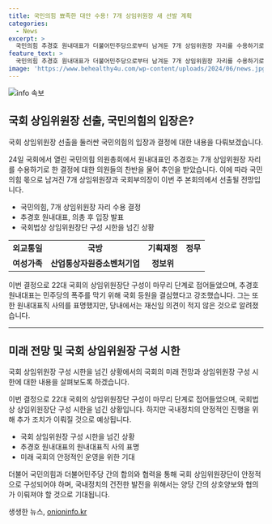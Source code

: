 ```yaml
---
title: 국민의힘 뾰족한 대안 수용! 7개 상임위원장 새 선발 계획
categories:
  - News
excerpt: >
  국민의힘 추경호 원내대표가 더불어민주당으로부터 남겨둔 7개 상임위원장 자리를 수용하기로 결정한 가운데, 국민의힘이 민주당의 폭주를 막기 위해 국회 등원을 결심한 것으로 나타났다. 추 원내대표는 의총에서 절대다수 의석을 무기로 국민을 두려워하지 않고 폭주하는 민주당과의 원 구성 협상은 더 이상 의미 없다며 원내대표직 사의를 표명했다. 이에 따라 22대 전반기 국회 원 구성이 마무리 단계로 접어들었다. 민주당의 운영위원회 등 국민의힘이 요구한 상임위원장 자리를 양보할 조짐은 없는 상황에서, 국회부의장 등이 이번 주 본회의에서 선출될 것으로 전망된다.
feature_text: >
  국민의힘 추경호 원내대표가 더불어민주당으로부터 남겨둔 7개 상임위원장 자리를 수용하기로 결정한 가운데, 국민의힘이 민주당의 폭주를 막기 위해 국회 등원을 결심한 것으로 나타났다. 추 원내대표는 의총에서 절대다수 의석을 무기로 국민을 두려워하지 않고 폭주하는 민주당과의 원 구성 협상은 더 이상 의미 없다며 원내대표직 사의를 표명했다. 이에 따라 22대 전반기 국회 원 구성이 마무리 단계로 접어들었다. 민주당의 운영위원회 등 국민의힘이 요구한 상임위원장 자리를 양보할 조짐은 없는 상황에서, 국회부의장 등이 이번 주 본회의에서 선출될 것으로 전망된다.
image: 'https://www.behealthy4u.com/wp-content/uploads/2024/06/news.jpg'
---
```


<p><img src="https://www.behealthy4u.com/wp-content/uploads/2024/06/news.jpg" alt="info 속보" /></p>

<h2 data-ke-size="size26">국회 상임위원장 선출, 국민의힘의 입장은?</h2>

<p>국회 상임위원장 선출을 둘러싼 국민의힘의 입장과 결정에 대한 내용을 다뤄보겠습니다.</p>

<p data-ke-size="size16">24일 국회에서 열린 국민의힘 의원총회에서 원내대표인 추경호는 7개 상임위원장 자리를 수용하기로 한 결정에 대한 의원들의 찬반을 물어 추인을 받았습니다. 이에 따라 국민의힘 몫으로 남겨진 7개 상임위원장과 국회부의장이 이번 주 본회의에서 선출될 전망입니다.</p>

<ul>
  <li>국민의힘, 7개 상임위원장 자리 수용 결정</li>
  <li>추경호 원내대표, 의총 후 입장 발표</li>
  <li>국회법상 상임위원장단 구성 시한을 넘긴 상황</li>
</ul>

<table>
    <tr>
        <td style="text-align: center; height: 17px;"><b>외교통일</b></td>
        <td style="text-align: center; height: 17px;"><b>국방</b></td>
        <td style="text-align: center; height: 17px;"><b>기획재정</b></td>
        <td style="text-align: center; height: 17px;"><b>정무</b></td>
    </tr>
    <tr>
        <td style="text-align: center; height: 17px;"><b>여성가족</b></td>
        <td style="text-align: center; height: 17px;"><b>산업통상자원중소벤처기업</b></td>
        <td style="text-align: center; height: 17px;"><b>정보위</b></td>
    </tr>
</table>

<p data-ke-size="size16">이번 결정으로 22대 국회의 상임위원장단 구성이 마무리 단계로 접어들었으며, 추경호 원내대표는 민주당의 폭주를 막기 위해 국회 등원을 결심했다고 강조했습니다. 그는 또한 원내대표직 사의를 표명했지만, 당내에서는 재신임 의견이 적지 않은 것으로 알려졌습니다.</p>

<hr>

<h2 data-ke-size="size26">미래 전망 및 국회 상임위원장 구성 시한</h2>

<p>국회 상임위원장 구성 시한을 넘긴 상황에서의 국회의 미래 전망과 상임위원장 구성 시한에 대한 내용을 살펴보도록 하겠습니다.</p>

<p data-ke-size="size16">이번 결정으로 22대 국회의 상임위원장단 구성이 마무리 단계로 접어들었으며, 국회법상 상임위원장단 구성 시한을 넘긴 상황입니다. 하지만 국내정치의 안정적인 진행을 위해 추가 조치가 이뤄질 것으로 예상됩니다.</p>

<ul>
  <li>국회 상임위원장 구성 시한을 넘긴 상황</li>
  <li>추경호 원내대표의 원내대표직 사의 표명</li>
  <li>미래 국회의 안정적인 운영을 위한 기대</li>
</ul>

<p data-ke-size="size16">더불어 국민의힘과 더불어민주당 간의 합의와 협력을 통해 국회 상임위원장단이 안정적으로 구성되어야 하며, 국내정치의 건전한 발전을 위해서는 양당 간의 상호양보와 협의가 이뤄져야 할 것으로 기대됩니다.</p>
생생한 뉴스, <a href="https://onioninfo.kr" rel="dofollow">onioninfo.kr</a>


